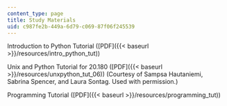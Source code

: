 ```yaml
---
content_type: page
title: Study Materials
uid: c987fe2b-449a-6d79-c069-87f06f245539
---
```


Introduction to Python Tutorial ([PDF]({{< baseurl >}}/resources/intro_python_tut))

Unix and Python Tutorial for 20.180 ([PDF]({{< baseurl >}}/resources/unxpython_tut_06)) (Courtesy of Sampsa Hautaniemi, Sabrina Spencer, and Laura Sontag. Used with permission.)

Programming Tutorial ([PDF]({{< baseurl >}}/resources/programming_tut))